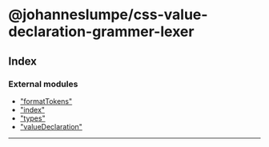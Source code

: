 
#  @johanneslumpe/css-value-declaration-grammer-lexer

## Index

### External modules

* ["formatTokens"](modules/_formattokens_.md)
* ["index"](modules/_index_.md)
* ["types"](modules/_types_.md)
* ["valueDeclaration"](modules/_valuedeclaration_.md)

---

